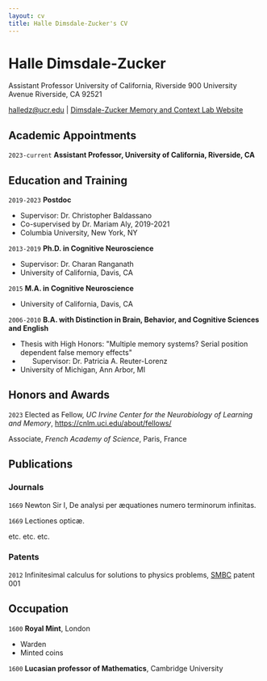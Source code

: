 ```yaml
---
layout: cv
title: Halle Dimsdale-Zucker's CV
---
```

# Halle Dimsdale-Zucker
Assistant Professor
University of California, Riverside
900 University Avenue
Riverside, CA 92521

<div id="webaddress">
<a href="halledz@ucr.edu">halledz@ucr.edu</a>
| <a href="https://dzlab.ucr.edu/">Dimsdale-Zucker Memory and Context Lab Website</a>
</div>


## Academic Appointments
`2023-current`
__Assistant Professor, University of California, Riverside, CA__

## Education and Training

`2019-2023`
__Postdoc__

- Supervisor: Dr. Christopher Baldassano
- Co-supervised by Dr. Mariam Aly, 2019-2021
- Columbia University, New York, NY

`2013-2019`
__Ph.D. in Cognitive Neuroscience__

- Supervisor: Dr. Charan Ranganath
- University of California, Davis, CA

`2015`
__M.A. in Cognitive Neuroscience__

- University of California, Davis, CA

`2006-2010`
__B.A. with Distinction in Brain, Behavior, and Cognitive Sciences and English__

- Thesis with High Honors: "Multiple memory systems? Serial position dependent false memory effects"
- &nbsp;&nbsp;&nbsp;&nbsp;&nbsp;&nbsp;Supervisor: Dr. Patricia A. Reuter-Lorenz
- University of Michigan, Ann Arbor, MI



## Honors and Awards

`2023`
Elected as Fellow, *UC Irvine Center for the Neurobiology of Learning and Memory*, https://cnlm.uci.edu/about/fellows/

Associate, *French Academy of Science*, Paris, France



## Publications

<!-- A list is also available [online](http://scholar.google.co.uk/citations?user=LTOTl0YAAAAJ) -->

### Journals

`1669`
Newton Sir I, De analysi per æquationes numero terminorum infinitas. 

`1669`
Lectiones opticæ.

etc. etc. etc.

### Patents

`2012`
Infinitesimal calculus for solutions to physics problems, [SMBC](http://www.techdirt.com/articles/20121011/09312820678/if-patents-had-been-around-time-newton.shtml) patent 001


## Occupation

`1600`
__Royal Mint__, London

- Warden
- Minted coins

`1600`
__Lucasian professor of Mathematics__, Cambridge University



<!-- ### Footer

Last updated: May 2013 -->



